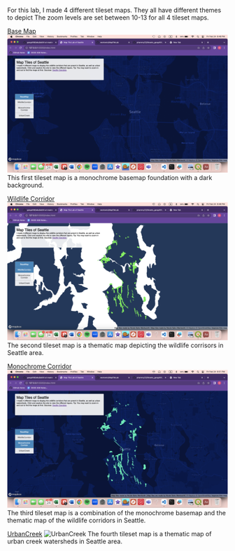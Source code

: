 For this lab, I made 4 different tileset maps. They all have different themes to depict The zoom levels are set between 10-13 for all 4 tileset maps. 

[Base Map](/BaseMap.html)
![Base Map](/img/BaseMap.png) 
This first tileset map is a monochrome basemap foundation with a dark background.

[Wildlife Corridor](/WildlifeCorridor.html)
![Wildlife Corridor](/img/Wildlife-Corridor.png) 
The second tileset map is a thematic map depicting the wildlife corrisors in Seattle area. 

[Monochrome Corridor](/Monochrome-Corridor.html)
![Monochrome Corridor](/img/CorridorandBasemap.png)   
The third tileset map is a combination of the monochrome basemap and the thematic map of the wildlife corridors in Seattle. 

[UrbanCreek](/UrbanCreek.html)
![UrbanCreek](/img/Urban-Creek-Watershed.png) 
The fourth tileset map is a thematic map of urban creek watersheds in Seattle area. 